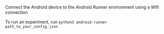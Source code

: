 Connect the Android device to the Android Runner environment using a Wifi connection

To run an experiment, run
``python3 android-runner path_to_your_config.json``
